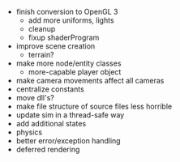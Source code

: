 * finish conversion to OpenGL 3
	* add more uniforms, lights
	* cleanup
	* fixup shaderProgram
* improve scene creation
	* terrain?
* make more node/entity classes
	* more-capable player object
* make camera movements affect all cameras
* centralize constants
* move dll's?
* make file structure of source files less horrible
* update sim in a thread-safe way
* add additional states
* physics
* better error/exception handling
* deferred rendering